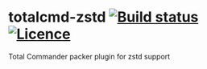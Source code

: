 totalcmd-zstd [![Build status](https://ci.appveyor.com/api/projects/status/6hibih4mcnqil6a7/branch/master?svg=true)](https://ci.appveyor.com/project/nabijaczleweli/totalcmd-zstd/branch/master) [![Licence](https://img.shields.io/badge/license-MIT-blue.svg?style=flat)](LICENSE)
=======
Total Commander packer plugin for zstd support
